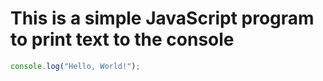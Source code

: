 # This is a simple JavaScript program to print text to the console
``` javascript
console.log("Hello, World!");
```
